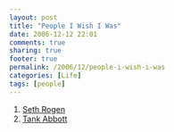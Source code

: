 ```yaml
---
layout: post
title: "People I Wish I Was"
date: 2006-12-12 22:01
comments: true
sharing: true
footer: true
permalink: /2006/12/people-i-wish-i-was
categories: [Life]
tags: [people]
---
```

<ol>
<li><a href="http://www.imdb.com/name/nm0736622/">Seth Rogen</a></li>
<li><a href="http://en.wikipedia.org/wiki/Tank_Abbott">Tank Abbott</a></li>
</ol>
